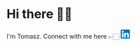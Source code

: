 

# Hi there 🙋‍♂️
<p>I'm Tomasz. Connect with me here 👉🏻 
<a href="https://www.linkedin.com/in/tomasz-chaci%C5%84ski-6388b7247/"><img src="https://raw.githubusercontent.com/x44ibn7/x44ibn7/main/images/linkedin.png" alt="Tomasz|LinkedIn" width="21px"/></a></p>





